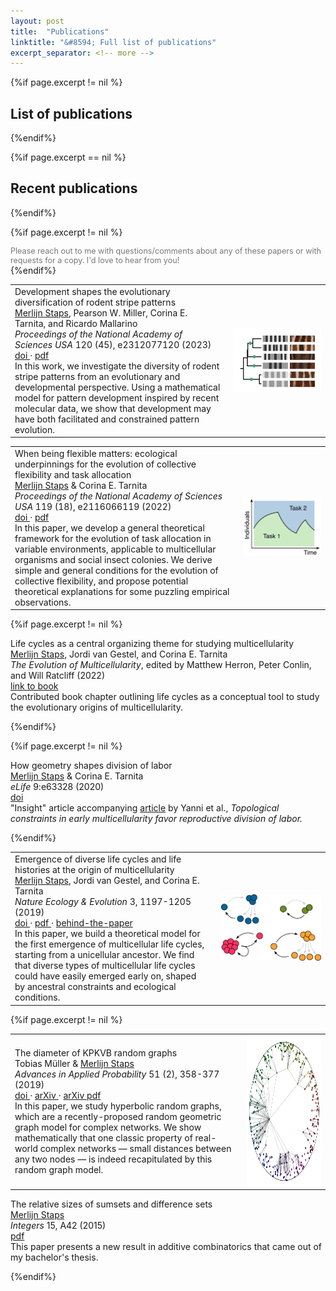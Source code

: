 ```yaml
---
layout: post
title:  "Publications"
linktitle: "&#8594; Full list of publications"
excerpt_separator: <!-- more -->
---
```




{%if page.excerpt != nil %}
## List of publications
{%endif%}

{%if page.excerpt == nil %}
## Recent publications
{%endif%}

{%if page.excerpt != nil %}
<div style="font-size:90%; color:#787878"> Please reach out to me with questions/comments about any of these papers or with requests for a copy. I'd love to hear from you! </div> 
{%endif%}


<p class="publication-paragraph">
<table>
<tr>
<td style="vertical-align:middle; max-width:500px; min-width:70%">
<div class="publication-title"> Development shapes the evolutionary diversification of rodent stripe patterns </div> 
<div class="publication-authors"> <U>Merlijn Staps</U>, Pearson W. Miller, Corina E. Tarnita, and Ricardo Mallarino </div>
<div class="publication-details"> <I> Proceedings of the National Academy of Sciences USA </I> 120 (45), e2312077120 (2023) </div>
<div class="publication-details"> <a href="https://www.pnas.org/doi/10.1073/pnas.2312077120" target="_blank"> doi </a> 
&middot; <a href="https://www.pnas.org/doi/epdf/10.1073/pnas.2312077120" target="_blank"> pdf </a> 
</div><div class="publication-explanation">In this work, we investigate the diversity of rodent stripe patterns from an evolutionary and developmental perspective. 
Using a mathematical model for pattern development inspired by recent molecular data, we show that development may have both facilitated and constrained pattern evolution.
 </div>
</td>

<td style="vertical-align:middle; padding-left:10pt">
<img src="../images/rodent_patterns.png" style="max-height:135pt;max-width:100%;object-fit:scale-down" alt="Rodent patterns">
</td>
</tr>
</table>
</p>

<p class="publication-paragraph"> </p>

<table>
<tr>
<td style="vertical-align:middle; max-width:550px; min-width:80%">
<div class="publication-title"> When being flexible matters: ecological underpinnings for the evolution of collective flexibility and task allocation </div> 
<div class="publication-authors"> <U>Merlijn Staps</U> & Corina E. Tarnita </div>
<div class="publication-details"> <I> Proceedings of the National Academy of Sciences USA </I>  119 (18), e2116066119 (2022) </div>
<div class="publication-details"> <a href="https://www.doi.org/10.1073/pnas.2116066119" target="_blank"> doi </a> 
&middot; <a href="https://www.pnas.org/doi/epdf/10.1073/pnas.2116066119" target="_blank"> pdf </a> 
</div>
<div class="publication-explanation"> In this paper, we develop a general theoretical framework 
for the evolution of task allocation in variable environments, applicable to multicellular organisms and social insect colonies. 
We derive simple and general conditions for the evolution of collective flexibility, and propose potential theoretical explanations for some puzzling empirical observations.
 </div>
 </td>

 <td style="vertical-align:middle; padding-left:10pt">
 <img src="../images/task_allocation.png" style="max-height:130pt;max-width:100%;object-fit:scale-down" alt="Task allocation">
 </td>
 </tr>
 </table>


{%if page.excerpt != nil %}
<p class="publication-paragraph">
<div class="publication-title"> Life cycles as a central organizing theme for studying multicellularity </div> 
<div class="publication-authors"> <U>Merlijn Staps</U>, Jordi van Gestel, and Corina E. Tarnita </div>
<div class="publication-details"> <I> The Evolution of Multicellularity</I>, edited by Matthew Herron, Peter Conlin, and Will Ratcliff (2022) </div>
<div class="publication-details"> <a href="https://www.routledge.com/The-Evolution-of-Multicellularity/Herron-Conlin-Ratcliff/p/book/9780367356965" target="_blank"> link to book </a>  </div>
<div class="publication-explanation"> Contributed book chapter outlining life cycles as a conceptual tool to study the evolutionary origins of multicellularity. </div>
</p>
{%endif%}

{%if page.excerpt != nil %}
<p class="publication-paragraph">
<div class="publication-title"> How geometry shapes division of labor </div> 
<div class="publication-authors"> <U>Merlijn Staps</U> & Corina E. Tarnita </div>
<div class="publication-details"> <I> eLife </I> 9:e63328 (2020) </div>
<div class="publication-details"> <a href="https://doi.org/10.7554/eLife.63328" target="_blank"> doi </a> </div>
<div class="publication-explanation">"Insight" article accompanying <a href="https://elifesciences.org/articles/54348" target="_blank">article</a> by Yanni et al., <I>Topological constraints in early multicellularity favor reproductive division of labor.</I> </div>
</p>
{%endif%}

<p class="publication-paragraph">
<table>
<tr>
<td style="vertical-align:middle; max-width:500px; min-width:70%">
<div class="publication-title"> Emergence of diverse life cycles and life histories at the origin of multicellularity </div> 
<div class="publication-authors"> <U>Merlijn Staps</U>, Jordi van Gestel, and Corina E. Tarnita </div>
<div class="publication-details"> <I> Nature Ecology & Evolution </I> 3, 1197-1205 (2019) </div>
<div class="publication-details"> <a href="https://doi.org/10.1038/s41559-019-0940-0" target="_blank"> doi </a> &middot; <a href="https://www.nature.com/articles/s41559-019-0940-0.pdf" target="_blank"> pdf </a> &middot;
<a href="https://ecoevocommunity.nature.com/posts/50860-modeling-the-evolution-of-the-first-multicellular-life-cycles" target="_blank">behind-the-paper</a> </div>
<div class="publication-explanation"> In this paper, we build a theoretical model for the first emergence of multicellular life cycles, starting from a unicellular ancestor. 
We find that diverse types of multicellular life cycles could have easily emerged early on, shaped by ancestral constraints and ecological conditions.  
 </div>
</td>

<td style="vertical-align:middle; padding-left:10pt">
<img src="../images/life_cycle_figure.png" style="max-height:150pt;max-width:100%;object-fit:scale-down" alt="Life cycles">
</td>
</tr>
</table>
</p>




{%if page.excerpt != nil %}

<p class="publication-paragraph">
<table>
<tr>
<td style="vertical-align:middle; max-width:600px; min-width:70%" >
<div class="publication-title"> The diameter of KPKVB random graphs </div> 
<div class="publication-authors"> Tobias Müller & <U>Merlijn Staps</U> </div>
<div class="publication-details"> <I> Advances in Applied Probability </I> 51 (2), 358-377 (2019) </div>
<div class="publication-details"> <a href="https://doi.org/10.1017/apr.2019.23" target="_blank"> doi </a> &middot; <a href="https://arxiv.org/abs/1707.09555" target="_blank"> arXiv </a> &middot; <a href="https://arxiv.org/pdf/1707.09555.pdf" target="_blank"> arXiv pdf </a> </div>
<div class="publication-explanation">In this paper, we study hyperbolic random graphs, which are a recently-proposed random geometric graph model for complex networks. 
We show mathematically that one classic property of real-world complex
networks &#8212; small distances between any two nodes &#8212; is indeed recapitulated by this random graph model.</div>
</td>

<td style="vertical-align:bottom; align:center; padding-left:10pt;">
<img src="../images/hyperbolic.png" style="height:180pt;max-width:100%" alt="Hyperbolic random graph">
</td>
</tr>
</table>
</p>


<p class="publication-paragraph">
<div class="publication-title"> The relative sizes of sumsets and difference sets </div> 
<div class="publication-authors"> <U> Merlijn Staps </U> </div>
<div class="publication-details"> <I> Integers </I> 15, A42 (2015) </div>
<div class="publication-details"> <a href="http://math.colgate.edu/~integers/p42/p42.pdf" target="_blank"> pdf </a> </div>
<div class="publication-explanation">This paper presents a new result in additive combinatorics that came out of my bachelor's thesis.</div>
</p>
{%endif%}



<!-- more -->

